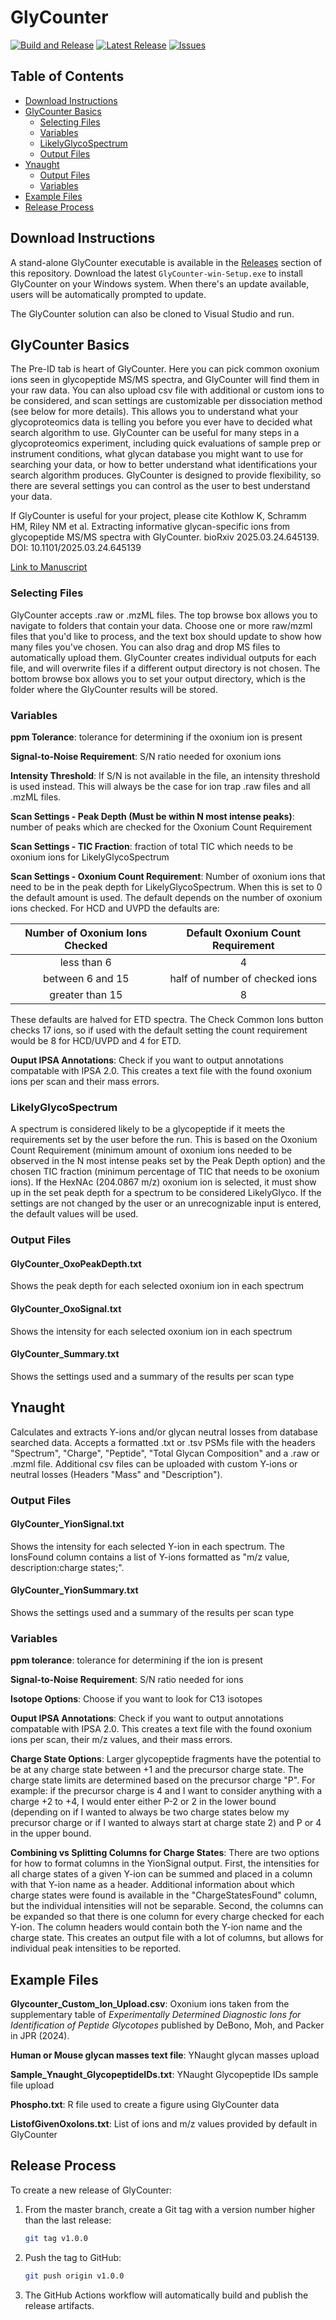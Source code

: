 # GlyCounter

[![Build and Release](https://github.com/riley-research/GlyCounter/actions/workflows/build.yml/badge.svg)](https://github.com/riley-research/GlyCounter/actions/workflows/build.yml)
[![Latest Release](https://img.shields.io/github/v/release/riley-research/GlyCounter)](https://github.com/riley-research/GlyCounter/releases/latest)
[![Issues](https://img.shields.io/github/issues/riley-research/GlyCounter)](https://github.com/riley-research/GlyCounter/issues)

## Table of Contents

- [Download Instructions](#download-instructions)
- [GlyCounter Basics](#glycounter-basics)
  - [Selecting Files](#selecting-files)
  - [Variables](#variables)
  - [LikelyGlycoSpectrum](#likelyglycopectrum)
  - [Output Files](#output-files)
- [Ynaught](#ynaught)
  - [Output Files](#output-files-1)
  - [Variables](#variables-1)
- [Example Files](#example-files)
- [Release Process](#release-process)

## Download Instructions

A stand-alone GlyCounter executable is available in the [Releases](https://github.com/riley-research/GlyCounter/releases) section of this repository. Download the latest `GlyCounter-win-Setup.exe` to install GlyCounter on your Windows system. When there's an update available, users will be automatically prompted to update.

The GlyCounter solution can also be cloned to Visual Studio and run.

## GlyCounter Basics

The Pre-ID tab is heart of GlyCounter. Here you can pick common oxonium ions seen in glycopeptide MS/MS spectra, and GlyCounter will find them in your raw data. You can also upload csv file with additional or custom ions to be considered, and scan settings are customizable per dissociation method (see below for more details). This allows you to understand what your glycoproteomics data is telling you before you ever have to decided what search algorithm to use. GlyCounter can be useful for many steps in a glycoproteomics experiment, including quick evaluations of sample prep or instrument conditions, what glycan database you might want to use for searching your data, or how to better understand what identifications your search algorithm produces. GlyCounter is designed to provide flexibility, so there are several settings you can control as the user to best understand your data.

If GlyCounter is useful for your project, please cite Kothlow K, Schramm HM, Riley NM et al. Extracting informative glycan-specific ions from glycopeptide MS/MS spectra with GlyCounter. bioRxiv 2025.03.24.645139. DOI: 10.1101/2025.03.24.645139

[Link to Manuscript](https://www.biorxiv.org/content/10.1101/2025.03.24.645139v1)

### Selecting Files

GlyCounter accepts .raw or .mzML files. The top browse box allows you to navigate to folders that contain your data. Choose one or more raw/mzml files that you'd like to process, and the text box should update to show how many files you've chosen. You can also drag and drop MS files to automatically upload them. GlyCounter creates individual outputs for each file, and will overwrite files if a different output directory is not chosen. The bottom browse box allows you to set your output directory, which is the folder where the GlyCounter results will be stored.

### Variables

**ppm Tolerance**: tolerance for determining if the oxonium ion is present

**Signal-to-Noise Requirement**: S/N ratio needed for oxonium ions

**Intensity Threshold**: If S/N is not available in the file, an intensity threshold is used instead. This will always be the case for ion trap .raw files and all .mzML files.

**Scan Settings - Peak Depth (Must be within N most intense peaks)**: number of peaks which are checked for the Oxonium Count Requirement

**Scan Settings - TIC Fraction**: fraction of total TIC which needs to be oxonium ions for LikelyGlycoSpectrum

**Scan Settings - Oxonium Count Requirement**: Number of oxonium ions that need to be in the peak depth for LikelyGlycoSpectrum. When this is set to 0 the default amount is used. The default depends on the number of oxonium ions checked. For HCD and UVPD the defaults are:

| Number of Oxonium Ions Checked | Default Oxonium Count Requirement |
| :----------------------------: | :-------------------------------: |
|          less than 6           |                 4                 |
|        between 6 and 15        |  half of number of checked ions   |
|        greater than 15         |                 8                 |

These defaults are halved for ETD spectra. The Check Common Ions button checks 17 ions, so if used with the default setting the count requirement would be 8 for HCD/UVPD and 4 for ETD.

**Ouput IPSA Annotations**: Check if you want to output annotations compatable with IPSA 2.0. This creates a text file with the found oxonium ions per scan and their mass errors.

### LikelyGlycoSpectrum

A spectrum is considered likely to be a glycopeptide if it meets the requirements set by the user before the run. This is based on the Oxonium Count Requirement (minimum amount of oxonium ions needed to be observed in the N most intense peaks set by the Peak Depth option) and the chosen TIC fraction (minimum percentage of TIC that needs to be oxonium ions).
If the HexNAc (204.0867 m/z) oxonium ion is selected, it must show up in the set peak depth for a spectrum to be considered LikelyGlyco.
If the settings are not changed by the user or an unrecognizable input is entered, the default values will be used.

### Output Files

#### GlyCounter_OxoPeakDepth.txt

Shows the peak depth for each selected oxonium ion in each spectrum

#### GlyCounter_OxoSignal.txt

Shows the intensity for each selected oxonium ion in each spectrum

#### GlyCounter_Summary.txt

Shows the settings used and a summary of the results per scan type

## Ynaught

Calculates and extracts Y-ions and/or glycan neutral losses from database searched data. Accepts a formatted .txt or .tsv PSMs file with the headers "Spectrum", "Charge", "Peptide", "Total Glycan Composition" and a .raw or .mzml file.
Additional csv files can be uploaded with custom Y-ions or neutral losses (Headers "Mass" and "Description").

### Output Files

#### GlyCounter_YionSignal.txt

Shows the intensity for each selected Y-ion in each spectrum. The IonsFound column contains a list of Y-ions formatted as "m/z value, description:charge states;".

#### GlyCounter_YionSummary.txt

Shows the settings used and a summary of the results per scan type

### Variables

**ppm tolerance**: tolerance for determining if the ion is present

**Signal-to-Noise Requirement**: S/N ratio needed for ions

**Isotope Options**: Choose if you want to look for C13 isotopes

**Ouput IPSA Annotations**: Check if you want to output annotations compatable with IPSA 2.0. This creates a text file with the found oxonium ions per scan, their m/z values, and their mass errors.

**Charge State Options**: Larger glycopeptide fragments have the potential to be at any charge state between +1 and the precursor charge state. The charge state limits are determined based on the precursor charge "P".
For example: if the precursor charge is 4 and I want to consider anything with a charge +2 to +4, I would enter either P-2 or 2 in the lower bound (depending on if I wanted to always be two charge states below my precursor charge or if I wanted to always start at charge state 2) and P or 4 in the upper bound.

**Combining vs Splitting Columns for Charge States**: There are two options for how to format columns in the YionSignal output. First, the intensities for all charge states of a given Y-ion can be summed and placed in a column with that Y-ion name as a header. Additional information about which charge states were found is available in the "ChargeStatesFound" column, but the individual intensities will not be separable. Second, the columns can be expanded so that there is one column for every charge checked for each Y-ion. The column headers would contain both the Y-ion name and the charge state. This creates an output file with a lot of columns, but allows for individual peak intensities to be reported.

## Example Files

**Glycounter_Custom_Ion_Upload.csv**: Oxonium ions taken from the supplementary table of _Experimentally Determined Diagnostic Ions for Identification of Peptide Glycotopes_ published by DeBono, Moh, and Packer in JPR (2024).

**Human or Mouse glycan masses text file**: YNaught glycan masses upload

**Sample_Ynaught_GlycopeptideIDs.txt**: YNaught Glycopeptide IDs sample file upload

**Phospho.txt**: R file used to create a figure using GlyCounter data

**ListofGivenOxoIons.txt**: List of ions and m/z values provided by default in GlyCounter

## Release Process

To create a new release of GlyCounter:

1. From the master branch, create a Git tag with a version number higher than the last release:
   ```bash
   git tag v1.0.0
   ```
2. Push the tag to GitHub:

   ```bash
   git push origin v1.0.0
   ```

3. The GitHub Actions workflow will automatically build and publish the release artifacts.
